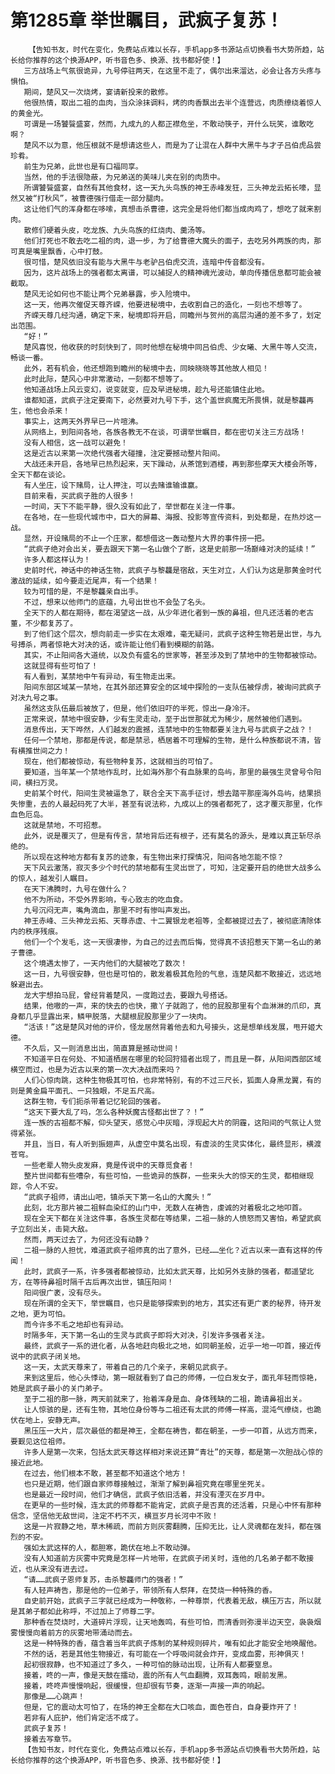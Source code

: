 # 第1285章 举世瞩目，武疯子复苏！
        【告知书友，时代在变化，免费站点难以长存，手机app多书源站点切换看书大势所趋，站长给你推荐的这个换源APP，听书音色多、换源、找书都好使！】
       三方战场上气氛很诡异，九号停驻两天，在这里不走了，偶尔出来溜达，必会让各方头疼与惧怕。
       期间，楚风又一次烧烤，宴请新投来的散修。
       他很热情，取出二祖的血肉，当众涂抹调料，烤的肉香飘出去半个连营远，肉质缭绕着惊人的黄金光。
       可谓是一场饕餮盛宴，然而，九成九的人都正襟危坐，不敢动筷子，开什么玩笑，谁敢吃啊？
       楚风不以为意，他压根就不是想请这些人，而是为了让混在人群中大黑牛与才子吕伯虎品尝珍肴。
       前生为兄弟，此世也是有口福同享。
       当然，他的手法很隐蔽，为兄弟送的美味儿夹在别的肉质中。
       所谓饕餮盛宴，自然有其他食材，这一天九头鸟族的神王赤峰发狂，三头神龙云拓长嚎，显然又被“打秋风”，被曹德强行借走一部分腿肉。
       这让他们气的浑身都在哆嗦，真想击杀曹德，这完全是将他们都当成肉鸡了，想吃了就来割肉。
       散修们硬着头皮，吃龙族、九头鸟族的红烧肉、羹汤等。
       他们打死也不敢去吃二祖的肉，退一步，为了给曹德大魔头的面子，去吃另外两族的肉，那可真是嘴里飘香，心中打鼓。
       很可惜，楚风依旧没有能与大黑牛与老驴吕伯虎交流，连暗中传音都没有。
       因为，这片战场上的强者都太离谱，可以捕捉人的精神魂光波动，单向传播信息都可能会被截取。
       楚风无论如何也不能让两个兄弟暴露，步入险境中。
       这一天，他再次催促天尊齐嵘，他要进秘境中，去收割自己的造化，一刻也不想等了。
       齐嵘天尊几经沟通，确定下来，秘境即将开启，同瞻州与贺州的高层沟通的差不多了，划定出范围。
       “好！”
       楚风喜悦，他收获的时刻快到了，同时他想在秘境中同吕伯虎、少女曦、大黑牛等人交流，畅谈一番。
       此外，若有机会，他还想跑到瞻州的秘境中去，同映晓晓等其他故人相见！
       此时此际，楚风心中非常激动，一刻都不想等了。
       他知道战场上风云变幻，说变就变，应及早进秘境，趁九号还能镇住此地。
       谁都知道，武疯子注定要南下，必然要对九号下手，这个盖世疯魔无所畏惧，就是黎龘再生，他也会杀来！
       事实上，这两天外界早已一片喧沸。
       从网络上，到阳间各地，各族各教无不在谈，可谓举世瞩目，都在密切关注三方战场！
       没有人相信，这一战可以避免！
       这是近古以来第一次绝代强者大碰撞，注定要撼动整片阳间。
       大战还未开启，各地早已热烈起来，天下躁动，从茶馆到酒楼，再到那些摩天大楼会所等，全天下都在谈论。
       有人坐庄，设下赌局，让人押注，可以去赌谁输谁赢。
       目前来看，买武疯子胜的人很多！
       一时间，天下不能平静，很久没有如此了，举世都在关注一件事。
       在各地，在一些现代城市中，巨大的屏幕、海报、投影等宣传资料，到处都是，在热炒这一战。
       显然，开设赌局的不止一个庄家，都想借这一轰动整片大界的事件捞一把。
       “武疯子绝对会出关，要去跟天下第一名山做个了断，这是史前那一场巅峰对决的延续！”
       许多人都这样认为！
       史前时代，神话中的神话生物，武疯子与黎龘是宿敌，天生对立，人们认为这是那黄金时代激战的延续，如今要走近尾声，有一个结果！
       较为可惜的是，不是黎龘亲自出手。
       不过，想来以他师门的底蕴，九号出世也不会坠了名头。
       全天下的人都在期待，都在渴望这一战，从少年进化者到一族的鼻祖，但凡还活着的老古董，不少都复苏了。
       到了他们这个层次，想向前走一步实在太艰难，毫无疑问，武疯子这种生物若是出世，与九号搏杀，两者惊艳大对决的话，或许能让他们看到模糊的前路。
       其实，不止阳间各大道统，以及负有盛名的世家等，甚至涉及到了禁地中的生物都被惊动。
       这就显得有些可怕了！
       有人看到，某禁地中午有异动，有生物走出来。
       阳间东部区域某一禁地，在其外部还算安全的区域中探险的一支队伍被俘虏，被询问武疯子对决九号之事。
       虽然这支队伍最后被放了，但是，他们依旧吓的半死，惊出一身冷汗。
       正常来说，禁地中很安静，少有生灵走动，至于出世那就尤为稀少，居然被他们遇到。
       消息传出，天下哗然，人们越发的震撼，连禁地中的生物都要关注九号与武疯子之战？！
       任何一个禁地，那都是传说，都是禁忌，栖居着不可理解的生物，是什么种族都说不清，皆有横推世间之力！
       现在，他们都被惊动，有些物种复苏，这就相当的可怕了。
       要知道，当年某一个禁地作乱时，比如海外那个有血脉果的岛屿，那里的最强生灵曾号令阳间，横扫万灵。
       史前某个时代，阳间生灵被逼急了，联合全天下高手征讨，想去踏平那座海外岛屿，结果损失惨重，去的人最起码死了大半，甚至有说法称，九成以上的强者都死了，这才覆灭那里，化作血色厄岛。
       这就是禁地，不可招惹。
       此外，说是覆灭了，但是有传言，禁地背后还有根子，还有莫名的源头，是难以真正斩尽杀绝的。
       所以现在这种地方都有复苏的迹象，有生物出来打探情况，阳间各地怎能不惊？
       天下风云激荡，寂灭多少个时代的禁地都有生灵出世了，可知，注定要开启的绝世大战多么的惊人，越发引人瞩目。
       在天下沸腾时，九号在做什么？
       他不为所动，不受外界影响，专心致志的吃血食。
       九号沉闷无声，嘴角滴血，那里不时有惨叫声发出。
       神王赤峰、三头神龙云拓、天尊赤虚、十二翼银龙老祖等，全都被提过去了，被彻底清除体内的秩序残痕。
       他们一个个发毛，这一天很凄惨，为自己的过去而后悔，觉得真不该招惹天下第一名山的弟子曹德。
       这个境遇太惨了，一天内他们的大腿被吃了数次！
       这一日，九号很安静，但也是可怕的，散发着极其危险的气息，连楚风都不敢接近，远远地躲避出去。
       龙大宇想拍马屁，曾经背着楚风，一度跑过去，要跟九号搭话。
       结果，他嗷的一声，来的快去的也快，撒丫子就跑了，他的屁股那里有个血淋淋的爪印，真身都几乎显露出来，鳞甲脱落，大腿根屁股那里少了一块肉。
       “活该！”这是楚风对他的评价，怪龙居然背着他去和九号接头，这是想单线发展，甩开姬大德。
       不久后，又一则消息出出，简直算是撼动世间！
       不知道平日在何处、不知道栖居在哪里的轮回狩猎者出现了，而且是一群，从阳间西部区域横空而过，也是为近古以来的第一次大决战而来吗？
       人们心惊肉跳，这种生物极其可怕，也非常特别，有的不过三尺长，狐面人身黑龙翼，有的则是黄金扁平面孔、一只独眼，不足五尺高。
       这群生物，专们扼杀带着记忆轮回的强者。
       “这天下要大乱了吗，怎么各种妖魔古怪都出世了？！”
       连一族的古祖都不解，仰头望天，感觉心中灰暗，浮现起大片的阴霾，这阳间的气氛让人觉得紧张。
       并且，当日，有人听到振翅声，从虚空中莫名出现，有虚淡的生灵实体化，最终显形，横渡苍穹。
       一些老辈人物头皮发麻，竟是传说中的天尊觅食者！
       整片世间都有些嘈杂，有些可怕，一些诡异的族群，一些来头大的惊天的生灵，都相继现踪，令人不安。
       “武疯子祖师，请出山吧，镇杀天下第一名山的大魔头！”
       此刻，北方那片被二祖鲜血染红的山门中，无数人在祷告，虔诚的对着极北之地叩首。
       现在全天下都在关注这件事，各族生灵都在等结果，二祖一脉的人愤怒而又害怕，希望武疯子立刻出关，击毙大敌。
       然而，两天过去了，为何还没有动静？
       二祖一脉的人担忧，难道武疯子祖师真的出了意外，已经……坐化？近古以来一直有这样的传闻！
       此时，武疯子一系，许多强者都被惊动，比如太武天尊，比如另外支脉的强者，都遥望北方，在等待鼻祖时隔千古后再次出世，镇压阳间！
       阳间很广袤，没有尽头。
       现在所谓的全天下，举世瞩目，也只是能够探索到的地方，其实还有更广袤的秘界，待开发之地，更为可怕。
       而今许多不毛之地却也有异动。
       时隔多年，天下第一名山的生灵与武疯子即将大对决，引发许多强者关注。
       最终，武疯子一系的进化者，从各地赶向极北之地，如同朝圣般，近乎一地一叩首，接近传说中的武疯子闭关地。
       这一天，太武天尊来了，带着自己的几个亲子，来朝见武疯子。
       来到这里后，他心头悸动，第一眼就看到了自己的师傅，一位白发女子，面孔年轻而惊艳，她是武疯子最小的关门弟子。
       至于二祖的那一脉，两天前就来了，抬着浑身是血、身体残缺的二祖，跪请鼻祖出关。
       让人惊骇的是，还有生物，其地位身份等与二祖还有太武的师傅一样高，混沌气缭绕，也跪伏在地上，安静无声。
       黑压压一大片，层次最低的都是神王，全都在祷告，都在朝圣，一步一叩首，从远方而来，要觐见这位祖师。
       许多人是第一次来，包括太武天尊这样相对来说还算“青壮”的天尊，都是第一次胆战心惊的接近此地。
       在过去，他们根本不敢，甚至都不知道这个地方！
       也只是近期，他们跟自家师尊接触过，渐渐了解到鼻祖究竟在哪里坐死关。
       也是最近一段时间，他们才确信，武疯子依旧活着，并没有湮灭在岁月中。
       在更早的一些时候，连太武的师尊都不能肯定，武疯子是否真的还活着，只是心中怀有那种信念，坚信他无敌世间，注定不朽不灭，横亘岁月长河中不败！
       这是一片寂静之地，草木稀疏，而前方则灰雾翻腾，压抑无比，让人灵魂都在发抖，都在强烈的不安。
       强如太武这样的人，都胆寒，跪伏在地上不敢动弹。
       没有人知道前方灰雾中究竟是怎样一片地带，在武疯子闭关时，连他的几名弟子都不敢接近，也从来没有进去过。
       “请……武疯子恩师复苏，击杀黎龘师门的强者！”
       有人轻声祷告，那是他的一位弟子，带领所有人祭拜，在焚烧一种特殊的香。
       自史前开始，武疯子三字就已经成为一种敬称，一种尊崇，代表着无敌，横压万古，所以就是其弟子都如此称呼，不过加上了师尊二字。
       那种香在焚烧时，大道碎片浮现，让天地轰鸣，有些可怕，而清香则弥漫半边天空，袅袅烟雾慢慢向着前方的灰雾地带涌动而去。
       这是一种特殊的香，蕴含着当年武疯子炼制的某种规则碎片，唯有如此才能安全地唤醒他。
       不然的话，若是其他生物接近，有可能在一个呼吸间就会炸开，变成血雾，形神俱灭！
       起初很寂静，也不知道过了多久，一种可怕的脉动出现，让所有人都要窒息。
       接着，咚的一声，像是天鼓在擂动，震的所有人气血翻腾，双耳轰鸣，眼前发黑。
       接着，咚咚声慢慢响起，很缓慢，但却很有节奏，逐渐一声接一声的响起。
       那像是……心跳声！
       但是，它的震动太可怕了，在场的神王全都在大口咳血，面色苍白，自身要炸开了！
       若非有人庇护，他们肯定活不成了。
       武疯子复苏！
       接着去写章节。
       【告知书友，时代在变化，免费站点难以长存，手机app多书源站点切换看书大势所趋，站长给你推荐的这个换源APP，听书音色多、换源、找书都好使！】